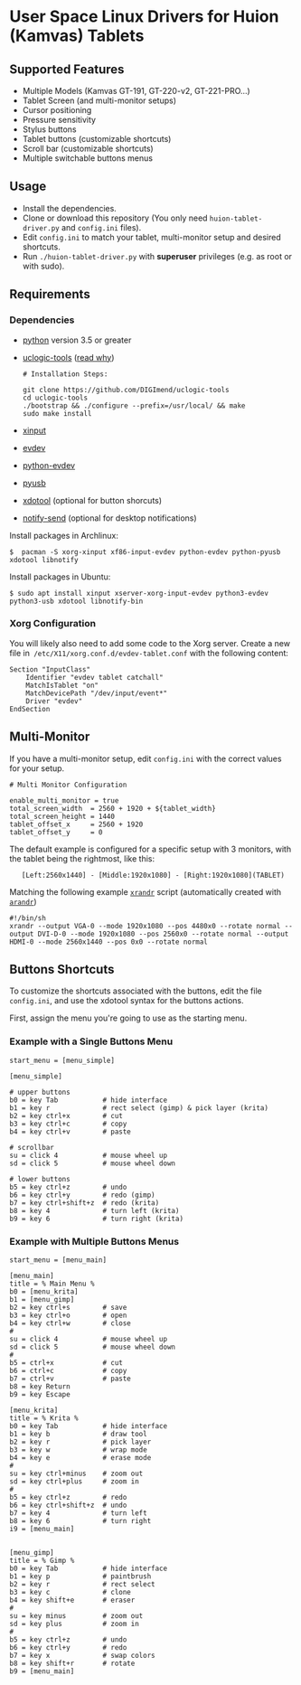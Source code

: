 # User Space Linux Drivers for Huion (Kamvas) Tablets

## Supported Features

 * Multiple Models (Kamvas GT-191, GT-220-v2, GT-221-PRO…)
 * Tablet Screen (and multi-monitor setups)
 * Cursor positioning
 * Pressure sensitivity
 * Stylus buttons
 * Tablet buttons (customizable shortcuts)
 * Scroll bar (customizable shortcuts)
 * Multiple switchable buttons menus


## Usage

 * Install the dependencies.
 * Clone or download this repository (You only need `huion-tablet-driver.py` and `config.ini` files).
 * Edit `config.ini` to match your tablet, multi-monitor setup and desired shortcuts.
 * Run `./huion-tablet-driver.py` with **superuser** privileges (e.g. as root or with sudo).


## Requirements

### Dependencies

 * [python](https://www.python.org/) version 3.5 or greater
 * [uclogic-tools](https://github.com/DIGImend/uclogic-tools) ([read why](https://github.com/benthor/HuionKamvasGT191LinuxDriver/issues/1#issuecomment-351207116))

    ```
    # Installation Steps:

    git clone https://github.com/DIGImend/uclogic-tools
    cd uclogic-tools
    ./bootstrap && ./configure --prefix=/usr/local/ && make
    sudo make install
    ```

 * [xinput](https://wiki.archlinux.org/index.php/Xinput)
 * [evdev](https://wiki.gentoo.org/wiki/Evdev)
 * [python-evdev](https://github.com/gvalkov/python-evdev)
 * [pyusb](https://walac.github.io/pyusb/)
 * [xdotool](http://www.semicomplete.com/projects/xdotool/) (optional for button shorcuts)
 * [notify-send](https://wiki.archlinux.org/index.php/Desktop_notifications) (optional for desktop notifications)


Install packages in Archlinux:

```
$  pacman -S xorg-xinput xf86-input-evdev python-evdev python-pyusb xdotool libnotify
```

Install packages in Ubuntu:
```
$ sudo apt install xinput xserver-xorg-input-evdev python3-evdev python3-usb xdotool libnotify-bin
```


### Xorg Configuration

You will likely also need to add some code to the Xorg server. Create a new file in` /etc/X11/xorg.conf.d/evdev-tablet.conf` with the following content:

```
Section "InputClass"
	Identifier "evdev tablet catchall"
	MatchIsTablet "on"
	MatchDevicePath "/dev/input/event*"
	Driver "evdev"
EndSection
```

## Multi-Monitor

If you have a multi-monitor setup, edit `config.ini` with the correct values for your setup.

```
# Multi Monitor Configuration

enable_multi_monitor = true
total_screen_width  = 2560 + 1920 + ${tablet_width}
total_screen_height = 1440
tablet_offset_x     = 2560 + 1920
tablet_offset_y     = 0
```

The default example is configured for a specific setup with 3 monitors, with the tablet being the rightmost, like this:
```
   [Left:2560x1440] - [Middle:1920x1080] - [Right:1920x1080](TABLET)
```

Matching the following example [`xrandr`](https://wiki.archlinux.org/index.php/xrandr) script (automatically created with [`arandr`](https://christian.amsuess.com/tools/arandr/))

```
#!/bin/sh
xrandr --output VGA-0 --mode 1920x1080 --pos 4480x0 --rotate normal --output DVI-D-0 --mode 1920x1080 --pos 2560x0 --rotate normal --output HDMI-0 --mode 2560x1440 --pos 0x0 --rotate normal
```

## Buttons Shortcuts

To customize the shortcuts associated with the buttons, edit the file `config.ini`, and use the xdotool syntax for the buttons actions.

First, assign the menu you're going to use as the starting menu.


### Example with a Single Buttons Menu

```
start_menu = [menu_simple]

[menu_simple]

# upper buttons
b0 = key Tab           # hide interface
b1 = key r             # rect select (gimp) & pick layer (krita)
b2 = key ctrl+x        # cut
b3 = key ctrl+c        # copy
b4 = key ctrl+v        # paste

# scrollbar
su = click 4           # mouse wheel up
sd = click 5           # mouse wheel down

# lower buttons
b5 = key ctrl+z        # undo
b6 = key ctrl+y        # redo (gimp)
b7 = key ctrl+shift+z  # redo (krita)
b8 = key 4             # turn left (krita)
b9 = key 6             # turn right (krita)
```

### Example with Multiple Buttons Menus

```
start_menu = [menu_main]

[menu_main]
title = % Main Menu %
b0 = [menu_krita]
b1 = [menu_gimp]
b2 = key ctrl+s        # save
b3 = key ctrl+o        # open
b4 = key ctrl+w        # close
#
su = click 4           # mouse wheel up
sd = click 5           # mouse wheel down
#
b5 = ctrl+x            # cut
b6 = ctrl+c            # copy
b7 = ctrl+v            # paste
b8 = key Return
b9 = key Escape

[menu_krita]
title = % Krita %
b0 = key Tab           # hide interface
b1 = key b             # draw tool
b2 = key r             # pick layer
b3 = key w             # wrap mode
b4 = key e             # erase mode
#
su = key ctrl+minus    # zoom out
sd = key ctrl+plus     # zoom in
#
b5 = key ctrl+z        # redo
b6 = key ctrl+shift+z  # undo
b7 = key 4             # turn left
b8 = key 6             # turn right
i9 = [menu_main]


[menu_gimp]
title = % Gimp %
b0 = key Tab           # hide interface
b1 = key p             # paintbrush
b2 = key r             # rect select
b3 = key c             # clone
b4 = key shift+e       # eraser
#
su = key minus         # zoom out
sd = key plus          # zoom in
#
b5 = key ctrl+z        # undo
b6 = key ctrl+y        # redo
b7 = key x             # swap colors
b8 = key shift+r       # rotate
b9 = [menu_main]
```


